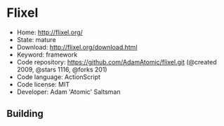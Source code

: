 # Flixel

- Home: http://flixel.org/
- State: mature
- Download: http://flixel.org/download.html
- Keyword: framework
- Code repository: https://github.com/AdamAtomic/flixel.git (@created 2009, @stars 1116, @forks 201)
- Code language: ActionScript
- Code license: MIT
- Developer: Adam 'Atomic' Saltsman

## Building

